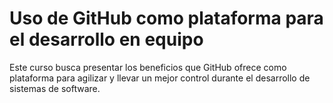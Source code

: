 # Uso de GitHub como plataforma para el desarrollo en equipo

Este curso busca presentar los beneficios que GitHub ofrece como plataforma para agilizar y llevar un mejor control durante el desarrollo de sistemas de software.
